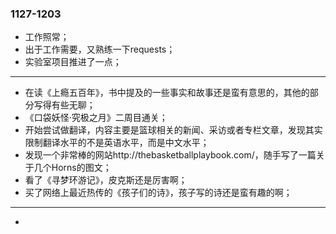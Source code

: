 ### 1127-1203

- 工作照常；
- 出于工作需要，又熟练一下requests；
- 实验室项目推进了一点；

---

- 在读《上瘾五百年》，书中提及的一些事实和故事还是蛮有意思的，其他的部分写得有些无聊；
- 《口袋妖怪·究极之月》二周目通关；
- 开始尝试做翻译，内容主要是篮球相关的新闻、采访或者专栏文章，发现其实限制翻译水平的不是英语水平，而是中文水平；
- 发现一个非常棒的网站http://thebasketballplaybook.com/，随手写了一篇关于几个Horns的图文；
- 看了《寻梦环游记》，皮克斯还是厉害啊；
- 买了网络上最近热传的《孩子们的诗》，孩子写的诗还是蛮有趣的啊；

---


- ​